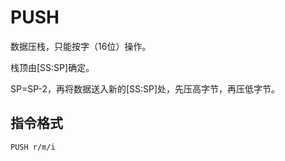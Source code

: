 # PUSH

数据压栈，只能按字（16位）操作。

栈顶由[SS:SP]确定。

SP=SP-2，再将数据送入新的[SS:SP]处，先压高字节，再压低字节。

## 指令格式
```
PUSH r/m/i
```